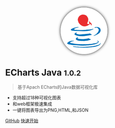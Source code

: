 <p align="center">
 <img src="../_media/logo.png" alt="logo" width=150 height=150 style="border-radius: 50%; box-shadow: 0 0 10px 0;" />
</p>

# ECharts Java <small>1.0.2</small>

> 基于Apach ECharts的Java数据可视化库

- 支持超过18种可视化图表
- 和web框架极速集成
- 一键将图表导出为PNG,HTML,和JSON

[GitHub](https://github.com/ECharts-Java/ECharts-Java.git)
[快速开始](zh-cn/quick-start)
